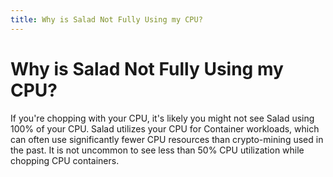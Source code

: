 ```yaml
---
title: Why is Salad Not Fully Using my CPU?
---
```


# Why is Salad Not Fully Using my CPU?

If you're chopping with your CPU, it's likely you might not see Salad using 100% of your CPU. Salad utilizes your CPU
for Container workloads, which can often use significantly fewer CPU resources than crypto-mining used in the past. It
is not uncommon to see less than 50% CPU utilization while chopping CPU containers.
